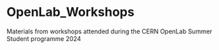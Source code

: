 # OpenLab_Workshops
Materials from workshops attended during the CERN OpenLab Summer Student programme 2024
